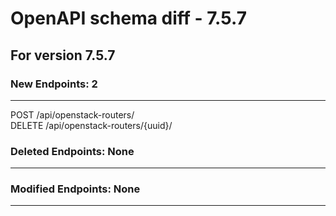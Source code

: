 # OpenAPI schema diff - 7.5.7

## For version 7.5.7

### New Endpoints: 2

--------------------
POST /api/openstack-routers/  
DELETE /api/openstack-routers/{uuid}/  

### Deleted Endpoints: None

---------------------------

### Modified Endpoints: None

----------------------------
